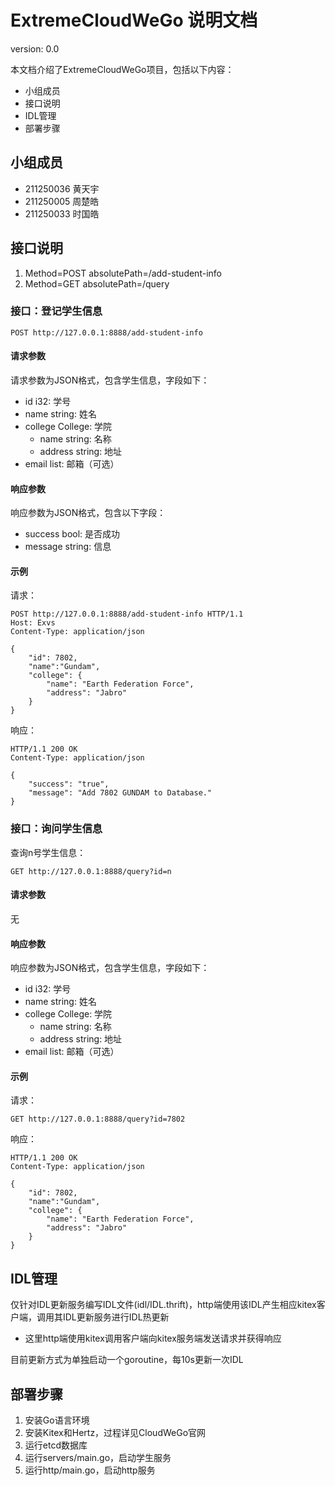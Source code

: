 # ExtremeCloudWeGo 说明文档

version: 0.0

本文档介绍了ExtremeCloudWeGo项目，包括以下内容：

- 小组成员
- 接口说明
- IDL管理
- 部署步骤

## 小组成员
- 211250036 黄天宇
- 211250005 周楚皓
- 211250033 时国皓

## 接口说明
1. Method=POST   absolutePath=/add-student-info
2. Method=GET    absolutePath=/query

### 接口：登记学生信息

```
POST http://127.0.0.1:8888/add-student-info
```

#### 请求参数

请求参数为JSON格式，包含学生信息，字段如下：

- id i32: 学号
- name string: 姓名
- college College: 学院
  - name string: 名称
  - address string: 地址
- email list<string>: 邮箱（可选）

#### 响应参数

响应参数为JSON格式，包含以下字段：

- success bool: 是否成功
- message string: 信息

#### 示例

请求：

```
POST http://127.0.0.1:8888/add-student-info HTTP/1.1
Host: Exvs
Content-Type: application/json

{
    "id": 7802, 
    "name":"Gundam", 
    "college": {
        "name": "Earth Federation Force", 
        "address": "Jabro"
    }
}
```

响应：

```
HTTP/1.1 200 OK
Content-Type: application/json

{
    "success": "true",
    "message": "Add 7802 GUNDAM to Database."
}
```

### 接口：询问学生信息

查询n号学生信息：
```http request
GET http://127.0.0.1:8888/query?id=n
```

#### 请求参数

无

#### 响应参数

响应参数为JSON格式，包含学生信息，字段如下：

- id i32: 学号
- name string: 姓名
- college College: 学院
    - name string: 名称
    - address string: 地址
- email list<string>: 邮箱（可选）

#### 示例

请求：
```http request
GET http://127.0.0.1:8888/query?id=7802
```

响应：
```http request
HTTP/1.1 200 OK
Content-Type: application/json

{
    "id": 7802, 
    "name":"Gundam", 
    "college": {
        "name": "Earth Federation Force", 
        "address": "Jabro"
    }
}
```

## IDL管理

仅针对IDL更新服务编写IDL文件(idl/IDL.thrift)，http端使用该IDL产生相应kitex客户端，调用其IDL更新服务进行IDL热更新
- 这里http端使用kitex调用客户端向kitex服务端发送请求并获得响应

目前更新方式为单独启动一个goroutine，每10s更新一次IDL

## 部署步骤

1. 安装Go语言环境
2. 安装Kitex和Hertz，过程详见CloudWeGo官网
3. 运行etcd数据库
4. 运行servers/main.go，启动学生服务
5. 运行http/main.go，启动http服务
